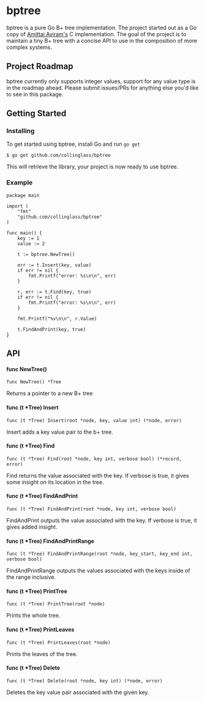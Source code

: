 bptree
====

bptree is a pure Go B+ tree implementation. The project started out as a Go copy of [Amittai Aviram's][bpt] C implementation. The goal of the project is to maintain a tiny B+ tree with a concise API to use in the composition of more complex systems.

[bpt]: http://www.amittai.com/prose/bplustree.html


## Project Roadmap

bptree currently only supports integer values, support for any value type is in the roadmap ahead. Please submit issues/PRs for anything else you'd like to see in this package.


## Getting Started

### Installing

To get started using bptree, install Go and run ```go get```

```$ go get github.com/collinglass/bptree```

This will retrieve the library, your project is now ready to use bptree.


### Example

```
package main

import (
	"fmt"
	"github.com/collinglass/bptree"
)

func main() {
	key := 1
	value := 2

	t := bptree.NewTree()

	err := t.Insert(key, value)
	if err != nil {
		fmt.Printf("error: %s\n\n", err)
	}

	r, err := t.Find(key, true)
	if err != nil {
		fmt.Printf("error: %s\n\n", err)
	}

	fmt.Printf("%v\n\n", r.Value)

	t.FindAndPrint(key, true)
}

```


## API

#### func NewTree()

```func NewTree() *Tree```

Returns a pointer to a new B+ tree

#### func (t *Tree) Insert

```func (t *Tree) Insert(root *node, key, value int) (*node, error)```

Insert adds a key value pair to the b+ tree.

#### func (t *Tree) Find

```func (t *Tree) Find(root *node, key int, verbose bool) (*record, error)```

Find returns the value associated with the key. If verbose is true, it gives some insight on its location in the tree.

#### func (t *Tree) FindAndPrint

```func (t *Tree) FindAndPrint(root *node, key int, verbose bool)```

FindAndPrint outputs the value associated with the key. If verbose is true, it gives added insight.

#### func (t *Tree) FindAndPrintRange

```func (t *Tree) FindAndPrintRange(root *node, key_start, key_end int, verbose bool)```

FindAndPrintRange outputs the values associated with the keys inside of the range inclusive.

#### func (t *Tree) PrintTree

```func (t *Tree) PrintTree(root *node)```

Prints the whole tree.

#### func (t *Tree) PrintLeaves

```func (t *Tree) PrintLeaves(root *node)```

Prints the leaves of the tree.

#### func (t *Tree) Delete

```func (t *Tree) Delete(root *node, key int) (*node, error)```

Deletes the key value pair associated with the given key.




